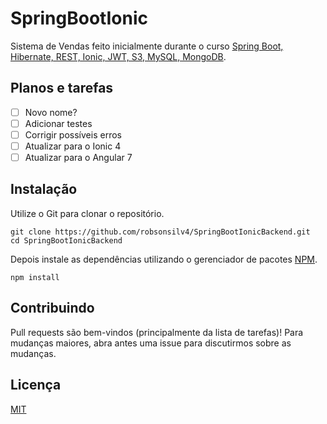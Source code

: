 # SpringBootIonic

Sistema de Vendas feito inicialmente durante o curso [Spring Boot, Hibernate, REST, Ionic, JWT, S3, MySQL, MongoDB](https://www.udemy.com/spring-boot-ionic/).

## Planos e tarefas
- [ ] Novo nome?
- [ ] Adicionar testes
- [ ] Corrigir possíveis erros
- [ ] Atualizar para o Ionic 4
- [ ] Atualizar para o Angular 7

## Instalação

Utilize o Git para clonar o repositório.

```
git clone https://github.com/robsonsilv4/SpringBootIonicBackend.git
cd SpringBootIonicBackend
```

Depois instale as dependências utilizando o gerenciador de pacotes [NPM](https://www.npmjs.com/).

```
npm install
```

## Contribuindo
Pull requests são bem-vindos (principalmente da lista de tarefas)! Para mudanças maiores, abra antes uma issue para discutirmos sobre as mudanças.

## Licença
[MIT](https://github.com/robsonsilv4/SpringBootIonicFrontend/blob/master/LICENSE)
